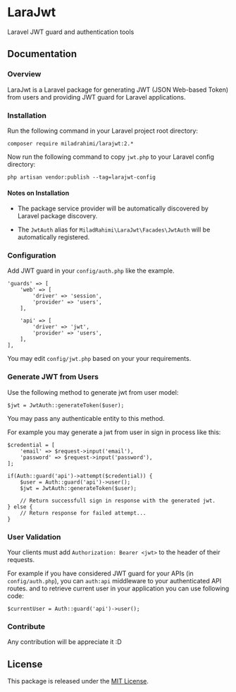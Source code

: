 # LaraJwt
Laravel JWT guard and authentication tools

## Documentation

### Overview

LaraJwt is a Laravel package for
generating JWT (JSON Web-based Token) from users
and providing JWT guard for Laravel applications.

### Installation

Run the following command in your Laravel project root directory:

```
composer require miladrahimi/larajwt:2.*
```

Now run the following command to copy `jwt.php` to your Laravel config directory:

```
php artisan vendor:publish --tag=larajwt-config
```

#### Notes on Installation

* The package service provider will be automatically discovered by Laravel package discovery.

* The `JwtAuth` alias for `MiladRahimi\LaraJwt\Facades\JwtAuth` will be automatically registered.

### Configuration

Add JWT guard in your `config/auth.php` like the example.

```
'guards' => [
    'web' => [
        'driver' => 'session',
        'provider' => 'users',
    ],

    'api' => [
        'driver' => 'jwt',
        'provider' => 'users',
    ],
],
```

You may edit `config/jwt.php` based on your your requirements.

### Generate JWT from Users

Use the following method to generate jwt from user model:

```
$jwt = JwtAuth::generateToken($user);
```

You may pass any authenticable entity to this method.

For example you may generate a jwt from user in sign in process like this:

```
$credential = [
    'email' => $request->input('email'),
    'password' => $request->input('password'),
];
    
if(Auth::guard('api')->attempt($credential)) {
    $user = Auth::guard('api')->user();
    $jwt = JwtAuth::generateToken($user);
    
    // Return successfull sign in response with the generated jwt.
} else {
    // Return response for failed attempt...
}
```

### User Validation

Your clients must add `Authorization: Bearer <jwt>` to the header of their requests.

For example if you have considered JWT guard for your APIs (in `config/auth.php`),
you can `auth:api` middleware to your authenticated API routes.
and to retrieve current user in your application you can use following code:

```
$currentUser = Auth::guard('api')->user();
```

### Contribute

Any contribution will be appreciate it :D

## License
This package is released under the [MIT License](http://opensource.org/licenses/mit-license.php).